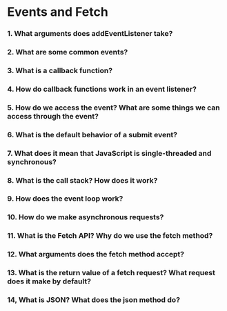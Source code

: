 #  Events and Fetch

### 1. What arguments does addEventListener take?

### 2. What are some common events?

### 3. What is a callback function?

### 4. How do callback functions work in an event listener?

### 5. How do we access the event? What are some things we can access through the event?

### 6. What is the default behavior of a submit event?

### 7. What does it mean that JavaScript is single-threaded and synchronous?

### 8. What is the call stack? How does it work?

### 9. How does the event loop work?

### 10. How do we make asynchronous requests?

### 11. What is the Fetch API? Why do we use the fetch method?

### 12. What arguments does the fetch method accept?

### 13. What is the return value of a fetch request? What request does it make by default?

### 14, What is JSON? What does the json method do?


